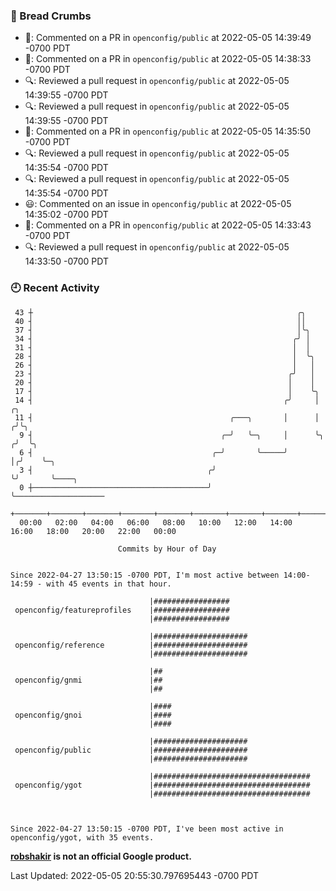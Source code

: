 ### 🍞 Bread Crumbs

 * 💬: Commented on a PR in  `openconfig/public` at 2022-05-05 14:39:49 -0700 PDT
 * 💬: Commented on a PR in  `openconfig/public` at 2022-05-05 14:38:33 -0700 PDT
 * 🔍: Reviewed a pull request in  `openconfig/public` at 2022-05-05 14:39:55 -0700 PDT
 * 🔍: Reviewed a pull request in  `openconfig/public` at 2022-05-05 14:39:55 -0700 PDT
 * 💬: Commented on a PR in  `openconfig/public` at 2022-05-05 14:35:50 -0700 PDT
 * 🔍: Reviewed a pull request in  `openconfig/public` at 2022-05-05 14:35:54 -0700 PDT
 * 🔍: Reviewed a pull request in  `openconfig/public` at 2022-05-05 14:35:54 -0700 PDT
 * 😃: Commented on an issue in `openconfig/public` at 2022-05-05 14:35:02 -0700 PDT
 * 💬: Commented on a PR in  `openconfig/public` at 2022-05-05 14:33:43 -0700 PDT
 * 🔍: Reviewed a pull request in  `openconfig/public` at 2022-05-05 14:33:50 -0700 PDT

### 🕘 Recent Activity
```
 43 ┼                                                           ╭╮
 40 ┤                                                           ││
 37 ┤                                                           │╰╮
 34 ┤                                                          ╭╯ │
 31 ┤                                                          │  │
 28 ┤                                                          │  ╰╮
 26 ┤                                                          │   │
 23 ┤                                                         ╭╯   │
 20 ┤                                                         │    │
 17 ┤                                                         │    ╰╮
 14 ┤                                                        ╭╯     │    ╭╮
 11 ┤                                            ╭───╮       │      │   ╭╯╰╮
  9 ┤                                          ╭─╯   ╰─╮     │      ╰╮ ╭╯  ╰╮
  6 ┤                                        ╭─╯       ╰─────╯       │╭╯    ╰─╮
  3 ┤                                       ╭╯                       ╰╯       ╰────╮
  0 ┼───────────────────────────────────────╯                                      ╰────────────────────
    +───────+───────+───────+───────+───────+───────+───────+───────+───────+───────+───────+───────+────
  00:00   02:00   04:00   06:00   08:00   10:00   12:00   14:00   16:00   18:00   20:00   22:00   00:00   

						Commits by Hour of Day


Since 2022-04-27 13:50:15 -0700 PDT, I'm most active between 14:00-14:59 - with 45 events in that hour.

```



```
                               |#################
 openconfig/featureprofiles    |#################
                               |#################

                               |#####################
 openconfig/reference          |#####################
                               |#####################

                               |##
 openconfig/gnmi               |##
                               |##

                               |####
 openconfig/gnoi               |####
                               |####

                               |#####################
 openconfig/public             |#####################
                               |#####################

                               |###################################
 openconfig/ygot               |###################################
                               |###################################



Since 2022-04-27 13:50:15 -0700 PDT, I've been most active in openconfig/ygot, with 35 events.

```
**[robshakir](mailto:robjs@google.com) is not an official Google product.**  


Last Updated: 2022-05-05 20:55:30.797695443 -0700 PDT
